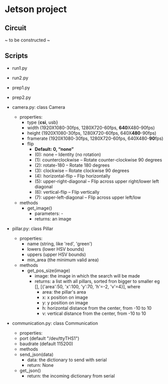 # Jetson project

## Circuit
~ to be constructed ~

## Scripts
- run1.py

- run2.py

- prep1.py

- prep2.py

- camera.py: class Camera
  - properties:
    - type {**csi**, usb}
    - width (1920X1080-30fps, 1280X720-60fps, **640**X480-90fps)
    - height (1920X1080-30fps, 1280X720-60fps, 640X**480**-90fps)
    - framerate (1920X1080-30fps, 1280X720-60fps, 640X480-**90**fps)
    - flip
      - **Default: 0, “none”**
      - (0): none – Identity (no rotation)
      - (1): counterclockwise – Rotate counter-clockwise 90 degrees
      - (2): rotate-180 – Rotate 180 degrees
      - (3): clockwise – Rotate clockwise 90 degrees
      - (4): horizontal-flip – Flip horizontally
      - (5): upper-right-diagonal – Flip across upper right/lower left diagonal
      - (6): vertical-flip – Flip vertically
      - (7): upper-left-diagonal – Flip across upper left/low
  - methods
    - get_image()
      - parameters: -
      - returns: an image 
- pillar.py: class Pillar
  - properties:
    - name (string, like 'red', 'green')
    - lowers (lower HSV bounds)
    - uppers (upper HSV bounds)
    - min_area (the minimum valid area)
  - methods
    - get_pos_size(image)
      - image: the image in which the search will be made
      - returns: a list with all pillars, sorted fron bigger to smaller eg [], [{'area':50, 'x':100, 'y':70, 'h'=-2, 'v'=4}], where
        - area: the pillar's area
        - x: x position on image
        - y: y position on image
        - h: horizontal distance from the center, from -10 to 10
        - v: vertical distance from the center, from -10 to 10
- communication.py: class Communication
  -  properties:
    - port (default "/dev/ttyTHS1")
    - baudrate (default 115200)
  -  methods
    - send_json(data)
      - data: the dictionary to send with serial
      - return: None
    - get_json()
      - return: the incoming dictionary from serial 
